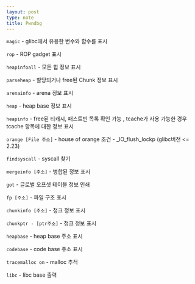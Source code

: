```yaml
---
layout: post
type: note
title: Pwndbg
---
```


`magic` - glibc에서 유용한 변수와 함수를 표시

`rop` - ROP gadget 표시

`heapinfoall` - 모든 힙 정보 표시

`parseheap` - 할당되거나 free된 Chunk 정보 표시

`arenainfo` - arena 정보 표시

`heap` - heap base 정보 표시

`heapinfo` - free된 티캐시, 패스트빈 목록 확인 가능 , tcache가 사용 가능한 경우 tcache 항목에 대한 정보 표시

`orange [File 주소]` - house of orange 조건 - _IO_flush_lockp (glibc버전 <= 2.23)

`findsyscall` - syscall 찾기

`mergeinfo [주소]` - 병합된 정보 표시

`got` - 글로벌 오프셋 테이블 정보 인쇄

`fp [주소]` - 파일 구조 표시

`chunkinfo [주소]` - 청크 정보 표시 

`chunkptr - [ptr주소]` - 청크 정보 표시

`heapbase` - heap base 주소 표시

`codebase` - code base 주소 표시

`tracemalloc on` -  malloc 추적

`libc` - libc base 출력

